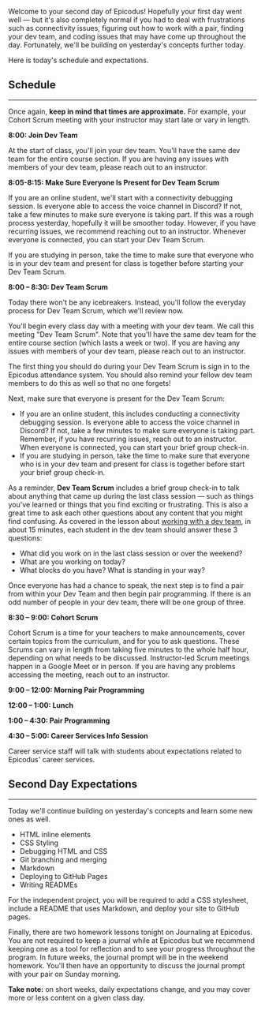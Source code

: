 Welcome to your second day of Epicodus! Hopefully your first day went well — but it's also completely normal if you had to deal with frustrations such as connectivity issues, figuring out how to work with a pair, finding your dev team, and coding issues that may have come up throughout the day. Fortunately, we'll be building on yesterday's concepts further today.

Here is today's schedule and expectations.

## Schedule

---

Once again, **keep in mind that times are approximate.** For example, your Cohort Scrum meeting with your instructor may start late or vary in length.

**8:00: Join Dev Team**

At the start of class, you'll join your dev team. You'll have the same dev team for the entire course section. If you are having any issues with members of your dev team, please reach out to an instructor.

**8:05-8:15: Make Sure Everyone Is Present for Dev Team Scrum**

If you are an online student, we'll start with a connectivity debugging session. Is everyone able to access the voice channel in Discord? If not, take a few minutes to make sure everyone is taking part. If this was a rough process yesterday, hopefully it will be smoother today. However, if you have recurring issues, we recommend reaching out to an instructor. Whenever everyone is connected, you can start your Dev Team Scrum.

If you are studying in person, take the time to make sure that everyone who is in your dev team and present for class is together before starting your Dev Team Scrum.

**8:00 – 8:30: Dev Team Scrum**

Today there won't be any icebreakers. Instead, you'll follow the everyday process for Dev Team Scrum, which we'll review now. 

You'll begin every class day with a meeting with your dev team. We call this meeting "Dev Team Scrum". Note that you'll have the same dev team for the entire course section (which lasts a week or two). If you are having any issues with members of your dev team, please reach out to an instructor.

The first thing you should do during your Dev Team Scrum is sign in to the Epicodus attendance system. You should also remind your fellow dev team members to do this as well so that no one forgets!

Next, make sure that everyone is present for the Dev Team Scrum: 

- If you are an online student, this includes conducting a connectivity debugging session. Is everyone able to access the voice channel in Discord? If not, take a few minutes to make sure everyone is taking part. Remember, if you have recurring issues, reach out to an instructor. When everyone is connected, you can start your brief group check-in.
- If you are studying in person, take the time to make sure that everyone who is in your dev team and present for class is together before start your brief group check-in.

As a reminder, **Dev Team Scrum** includes a brief group check-in to talk about anything that came up during the last class session — such as things you've learned or things that you find exciting or frustrating. This is also a great time to ask each other questions about any content that you might find confusing. As covered in the lesson about [working with a dev team](https://new.learnhowtoprogram.com/prework/getting-started-with-intro-to-programming/working-with-a-dev-team), in about 15 minutes, each student in the dev team should answer these 3 questions:

* What did you work on in the last class session or over the weekend?
* What are you working on today?
* What blocks do you have? What is standing in your way?

Once everyone has had a chance to speak, the next step is to find a pair from within your Dev Team and then begin pair programming. If there is an odd number of people in your dev team, there will be one group of three. 

**8:30 – 9:00: Cohort Scrum**

Cohort Scrum is a time for your teachers to make announcements, cover certain topics from the curriculum, and for you to ask questions. These Scrums can vary in length from taking five minutes to the whole half hour, depending on what needs to be discussed. Instructor-led Scrum meetings happen in a Google Meet or in person. If you are having any problems accessing the meeting, reach out to an instructor.

**9:00 – 12:00: Morning Pair Programming** 

**12:00 – 1:00: Lunch**

**1:00 – 4:30: Pair Programming**

**4:30 – 5:00: Career Services Info Session**

Career service staff will talk with students about expectations related to Epicodus' career services.

## Second Day Expectations

---

Today we'll continue building on yesterday's concepts and learn some new ones as well.

* HTML inline elements
* CSS Styling
* Debugging HTML and CSS
* Git branching and merging
* Markdown
* Deploying to GitHub Pages
* Writing READMEs

For the independent project, you will be required to add a CSS stylesheet, include a README that uses Markdown, and deploy your site to GitHub pages.

Finally, there are two homework lessons tonight on Journaling at Epicodus. You are not required to keep a journal while at Epicodus but we recommend keeping one as a tool for reflection and to see your progress throughout the program. In future weeks, the journal prompt will be in the weekend homework. You'll then have an opportunity to discuss the journal prompt with your pair on Sunday morning.

**Take note:** on short weeks, daily expectations change, and you may cover more or less content on a given class day.